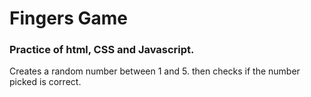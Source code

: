# Fingers Game

### Practice of html, CSS and Javascript.

Creates a random number between 1 and 5. then checks if the number picked is correct.
